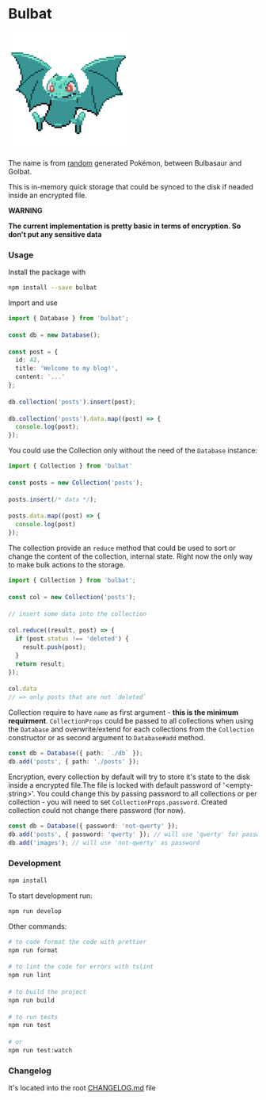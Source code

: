 # Bulbat
![bulbat](logo.png)

The name is from [random](https://pokemon.alexonsager.net/1/42) generated Pokémon, between Bulbasaur and Golbat.

This is in-memory quick storage that could be synced to the disk if neaded inside an encrypted file.

**WARNING**

**The current implementation is pretty basic in terms of encryption. So don't put any sensitive data**

### Usage

Install the package with
```bash
npm install --save bulbat
```
Import and use
```typescript
import { Database } from 'bulbat';

const db = new Database();

const post = {
  id: 42,
  title: 'Welcome to my blog!',
  content: '...'
};

db.collection('posts').insert(post);

db.collection('posts').data.map((post) => {
  console.log(post);
});
```

You could use the Collection only without the need of the
`Database` instance:

```typescript
import { Collection } from 'bulbat'

const posts = new Collection('posts');

posts.insert(/* data */);

posts.data.map((post) => {
  console.log(post)
});
```

The collection provide an `reduce` method that could be used to sort or change the content of the collection,
internal state. Right now the only way to make bulk actions to the storage.

```typescript
import { Collection } from 'bulbat';

const col = new Collection('posts');

// insert some data into the collection

col.reduce((result, post) => {
  if (post.status !== 'deleted') {
    result.push(post);
  }
  return result;
});

col.data
// => only posts that are not `deleted`
```

Collection require to have `name` as first argument - **this is the minimum requirment**. `CollectionProps`
could be passed to all collections when using the `Database` and overwrite/extend for each collections from
the `Collection` constructor or as second argument to `Database#add` method.

```typescript
const db = Database({ path: `./db` });
db.add('posts', { path: './posts' });
```

Encryption, every collection by default will try to store it's state to the disk inside a encrypted file.The file
is locked with default password of '\<empty-string\>'. You could change this by passing password to all collections
or per collection - you will need to set `CollectionProps.password`. Created collection could not change there password (for now).

```typescript
const db = Database({ password: 'not-qwerty' });
db.add('posts', { password: 'qwerty' }); // will use 'qwerty' for password
db.add('images'); // will use 'not-qwerty' as password
```


### Development

```bash
npm install
```

To start development run:

```bash
npm run develop
```

Other commands:
```bash
# to code format the code with prettier
npm run format

# to lint the code for errors with tslint
npm run lint

# to build the project
npm run build

# to run tests
npm run test

# or
npm run test:watch
```

### Changelog
It's located into the root [CHANGELOG.md](https://github.com/bdryanovski/bulbat/blob/master/CHANGELOG.md) file